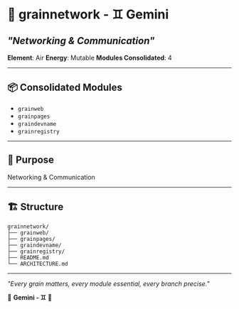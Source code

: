 # 🌾 grainnetwork - ♊ Gemini
## *"Networking & Communication"*

**Element**: Air
**Energy**: Mutable
**Modules Consolidated**: 4

---

## 📦 **Consolidated Modules**

- `grainweb`
- `grainpages`
- `graindevname`
- `grainregistry`

---

## 🎯 **Purpose**

Networking & Communication

---

## 🏗️ **Structure**

```
grainnetwork/
├── grainweb/
├── grainpages/
├── graindevname/
├── grainregistry/
├── README.md
└── ARCHITECTURE.md
```

---

*"Every grain matters, every module essential, every branch precise."*

🌾 **Gemini - ♊** 🌾
